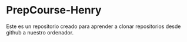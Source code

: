 # PrepCourse-Henry
Este es un repositorio creado para aprender a clonar repositorios desde github a nuestro ordenador.
